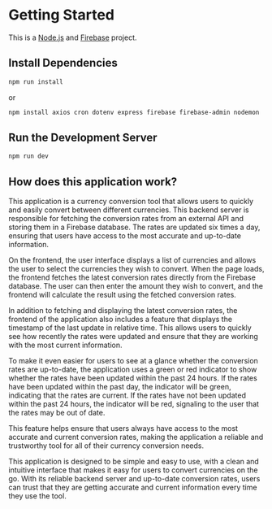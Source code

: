 # Getting Started

This is a [Node.js](https://nodejs.org) and [Firebase](https://firebase.google.com) project.

## Install Dependencies

```bash
npm run install
```

or

```bash
npm install axios cron dotenv express firebase firebase-admin nodemon
```

## Run the Development Server

```bash
npm run dev
```

## How does this application work?

This application is a currency conversion tool that allows users to quickly and easily convert between different currencies. This backend server is responsible for fetching the conversion rates from an external API and storing them in a Firebase database. The rates are updated six times a day, ensuring that users have access to the most accurate and up-to-date information.

On the frontend, the user interface displays a list of currencies and allows the user to select the currencies they wish to convert. When the page loads, the frontend fetches the latest conversion rates directly from the Firebase database. The user can then enter the amount they wish to convert, and the frontend will calculate the result using the fetched conversion rates.

In addition to fetching and displaying the latest conversion rates, the frontend of the application also includes a feature that displays the timestamp of the last update in relative time. This allows users to quickly see how recently the rates were updated and ensure that they are working with the most current information.

To make it even easier for users to see at a glance whether the conversion rates are up-to-date, the application uses a green or red indicator to show whether the rates have been updated within the past 24 hours. If the rates have been updated within the past day, the indicator will be green, indicating that the rates are current. If the rates have not been updated within the past 24 hours, the indicator will be red, signaling to the user that the rates may be out of date.

This feature helps ensure that users always have access to the most accurate and current conversion rates, making the application a reliable and trustworthy tool for all of their currency conversion needs.

This application is designed to be simple and easy to use, with a clean and intuitive interface that makes it easy for users to convert currencies on the go. With its reliable backend server and up-to-date conversion rates, users can trust that they are getting accurate and current information every time they use the tool.
